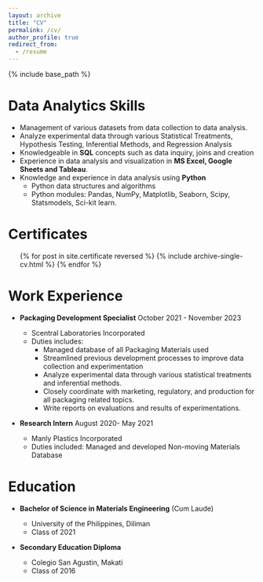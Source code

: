 ```yaml
---
layout: archive
title: "CV"
permalink: /cv/
author_profile: true
redirect_from:
  - /resume
---
```


{% include base_path %}

# Data Analytics Skills

- Management of various datasets from data collection to data analysis.
- Analyze experimental data through various Statistical Treatments, Hypothesis Testing, Inferential Methods, and Regression Analysis
- Knowledgeable in **SQL** concepts such as data inquiry, joins and creation
- Experience in data analysis and visualization in **MS Excel, Google Sheets and Tableau**.
- Knowledge and experience in data analysis using **Python**
  - Python data structures and algorithms
  - Python modules: Pandas, NumPy, Matplotlib, Seaborn, Scipy, Statsmodels, Sci-kit learn.

# Certificates

  <ul>{% for post in site.certificate reversed %}
    {% include archive-single-cv.html %}
  {% endfor %}</ul>

# Work Experience

- **Packaging Development Specialist** October 2021 - November 2023

  - Scentral Laboratories Incorporated
  - Duties includes:
    - Managed database of all Packaging Materials used
    - Streamlined previous development processes to improve data collection and experimentation
    - Analyze experimental data through various statistical treatments and inferential methods.
    - Closely coordinate with marketing, regulatory, and production for all packaging related topics.
    - Write reports on evaluations and results of experimentations.

- **Research Intern** August 2020- May 2021
  - Manly Plastics Incorporated
  - Duties included: Managed and developed Non-moving Materials Database

# Education

- **Bachelor of Science in Materials Engineering** (Cum Laude)

  - University of the Philippines, Diliman
  - Class of 2021

- **Secondary Education Diploma**
  - Colegio San Agustin, Makati
  - Class of 2016
